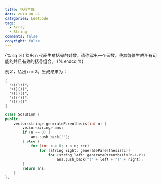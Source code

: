 ```yaml
---
title: 括号生成
date: 2018-08-21
categories: LeetCode
tags:
  - Array
  - String
comments: false
copyright: false
---
```

{% cq %}
给出 n 代表生成括号的对数，请你写出一个函数，使其能够生成所有可能的并且有效的括号组合。
{% endcq %}
<!-- more -->
例如，给出 n = 3，生成结果为：
```
[
  "((()))",
  "(()())",
  "(())()",
  "()(())",
  "()()()"
]
```

``` cpp
class Solution {
public:
    vector<string> generateParenthesis(int n) {
        vector<string> ans;
        if (n == 0) {
            ans.push_back("");
        } else {
            for (int c = 0; c < n; ++c)
                for (string right: generateParenthesis(c))
                    for (string left: generateParenthesis(n-1-c))
                        ans.push_back("(" + left + ")" + right);
        }
        return ans;
    }
};
```